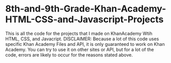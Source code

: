 # 8th-and-9th-Grade-Khan-Academy-HTML-CSS-and-Javascript-Projects
This is all the code for the projects that I made on KhanAcademy Wtih HTML, CSS, and Javacript.
DISCLAIMER: Because a lot of this code uses specific Khan Academy Files and API, it is only guaranteed to work on Khan Academy. 
You can try to use it on other sites or API, but for a lot of the code, errors are likely to occur for the reasons stated above.
